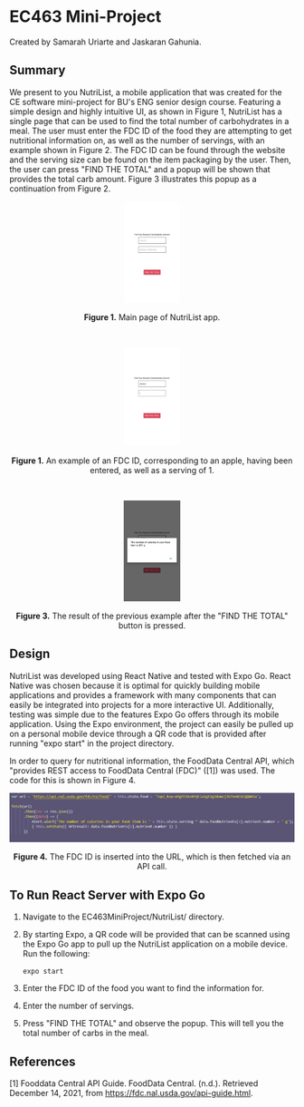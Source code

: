 # EC463 Mini-Project
Created by Samarah Uriarte and Jaskaran Gahunia.

## Summary
We present to you NutriList, a mobile application that was created for the CE software mini-project for BU's ENG senior design course. Featuring a simple design and highly intuitive UI, as shown in Figure 1, NutriList has a single page that can be used to find the total number of carbohydrates in a meal. The user must enter the FDC ID of the food they are attempting to get nutritional information on, as well as the number of servings, with an example shown in Figure 2. The FDC ID can be found through the website and the serving size can be found on the item packaging by the user. Then, the user can press "FIND THE TOTAL" and a popup will be shown that provides the total carb amount. Figure 3 illustrates this popup as a continuation from Figure 2.

<p align="center">
	<img src="./Images/screenshot1.jpg" width="20%" />
</p>
<p align="center">
	<strong>Figure 1.</strong> Main page of NutriList app.
</p>
<br />
<p align="center">
	<img src="./Images/screenshot2.jpg" width="20%" />
</p>
<p align="center">
	<strong>Figure 1.</strong> An example of an FDC ID, corresponding to an apple, having been entered, as well as a serving of 1.
</p>
<br />
<p align="center">
	<img src="./Images/screenshot3.jpg" width="20%" />
</p>
<p align="center">
	<strong>Figure 3.</strong> The result of the previous example after the "FIND THE TOTAL" button is pressed.
</p>

## Design
NutriList was developed using React Native and tested with Expo Go. React Native was chosen because it is optimal for quickly building mobile applications and provides a framework with many components that can easily be integrated into projects for a more interactive UI. Additionally, testing was simple due to the features Expo Go offers through its mobile application. Using the Expo environment, the project can easily be pulled up on a personal mobile device through a QR code that is provided after running "expo start" in the project directory.

In order to query for nutritional information, the FoodData Central API, which "provides REST access to FoodData Central (FDC)" ([1]) was used. The code for this is shown in Figure 4.
<p align="center">
	<img src="./Images/Capture.PNG"/>
</p>
<p align="center">
	<strong>Figure 4.</strong> The FDC ID is inserted into the URL, which is then fetched via an API call.
</p>

## To Run React Server with Expo Go
1. Navigate to the EC463MiniProject/NutriList/ directory.
2. By starting Expo, a QR code will be provided that can be scanned using the Expo Go app to pull up the NutriList application on a mobile device.
   Run the following:
   
       expo start
3. Enter the FDC ID of the food you want to find the information for.
4. Enter the number of servings.
5. Press "FIND THE TOTAL" and observe the popup. This will tell you the total number of carbs in the meal.

## References
[1] Fooddata Central API Guide. FoodData Central. (n.d.). Retrieved December 14, 2021, from https://fdc.nal.usda.gov/api-guide.html. 
